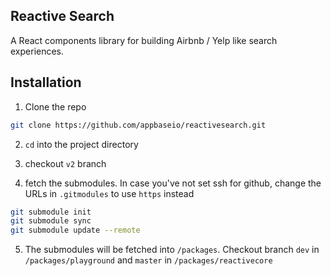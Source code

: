## Reactive Search

A React components library for building Airbnb / Yelp like search experiences.

## Installation

1. Clone the repo
```bash
git clone https://github.com/appbaseio/reactivesearch.git
```

2. `cd` into the project directory

3. checkout `v2` branch

4. fetch the submodules. In case you've not set ssh for github, change the URLs in `.gitmodules` to use `https` instead

```bash
git submodule init
git submodule sync
git submodule update --remote
```

5. The submodules will be fetched into `/packages`. Checkout branch `dev` in `/packages/playground` and `master` in `/packages/reactivecore`
